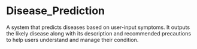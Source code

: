 # Disease_Prediction
A system that predicts diseases based on user-input symptoms. It outputs the likely disease along with its description and recommended precautions to help users understand and manage their condition.
